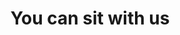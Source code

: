 ---
pid: RS265
title: You can sit with us
location_transcription: Along the parkway
zipcode: 
outside_phl: 
neighborhood: 
age: '23'
age_range: 20-29
instagram: 
image_file_name: RS_265.jpg
proposal_transcription: Long bench
topic: Unknown
topic_summary: '0'
type: Bench
keywords_other: bench
credit: You'll never know :)
image_labels: 
twitter: 
facebook: 
permalink: "/monuments/rs265/"
layout: item-page
---